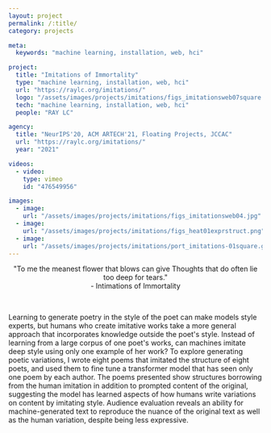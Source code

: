 ```yaml
---
layout: project
permalink: /:title/
category: projects

meta:
  keywords: "machine learning, installation, web, hci"

project:
  title: "Imitations of Immortality"
  type: "machine learning, installation, web, hci"
  url: "https://raylc.org/imitations/"
  logo: "/assets/images/projects/imitations/figs_imitationsweb07square.jpg"
  tech: "machine learning, installation, web, hci"
  people: "RAY LC"

agency:
  title: "NeurIPS'20, ACM ARTECH'21, Floating Projects, JCCAC"
  url: "https://raylc.org/imitations/"
  year: "2021"

videos:
  - video:
    type: vimeo
    id: "476549956"

images:
  - image:
    url: "/assets/images/projects/imitations/figs_imitationsweb04.jpg"
  - image:
    url: "/assets/images/projects/imitations/figs_heat01exprstruct.png"
  - image:
    url: "/assets/images/projects/imitations/port_imitations-01square.gif"
---
```

<p align="center">
"To me the meanest flower that blows can give
Thoughts that do often lie too deep for tears."<br>
- Intimations of Immortality</p><br>
<p>Learning to generate poetry in the style of the poet can make models style experts, but humans who create imitative works take a more general approach that incorporates knowledge outside the poet's style. Instead of learning from a large corpus of one poet's works, can machines imitate deep style using only one example of her work? To explore generating poetic variations, I wrote eight poems that imitated the structure of eight poets, and used them to fine tune a transformer model that has seen only one poem by each author. The poems presented show structures borrowing from the human imitation in addition to prompted content of the original, suggesting the model has learned aspects of how humans write variations on content by imitating style. Audience evaluation reveals an ability for machine-generated text to reproduce the nuance of the original text as well as the human variation, despite being less expressive.</p>